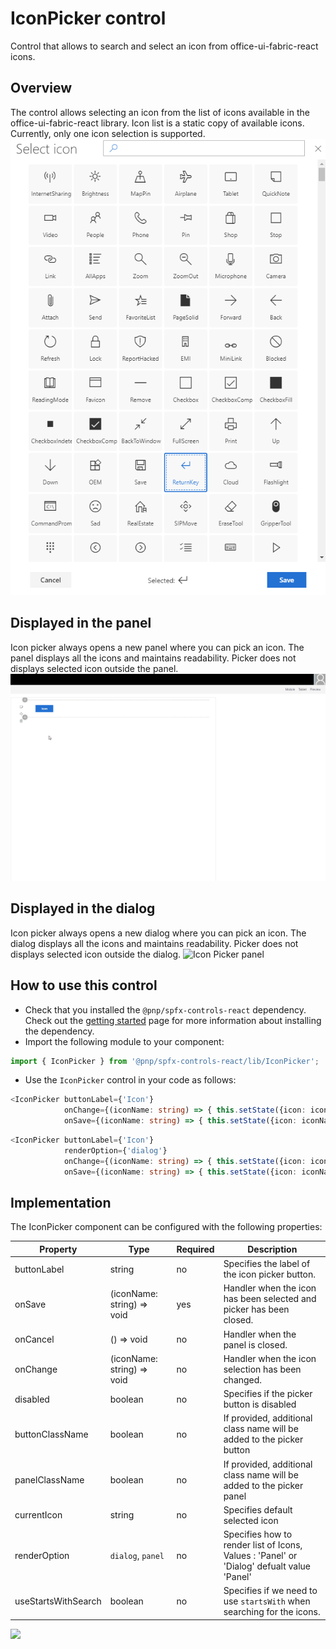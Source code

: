 # IconPicker control

Control that allows to search and select an icon from office-ui-fabric-react icons.

## Overview
The control allows selecting an icon from the list of icons available in the office-ui-fabric-react library. Icon list is a static copy of available icons. Currently, only one icon selection is supported.
![Icon Picker overview](../assets/IconPickerOverview.png)


## Displayed in the panel
Icon picker always opens a new panel where you can pick an icon. The panel displays all the icons and maintains readability. Picker does not displays selected icon outside the panel.
![Icon Picker panel](../assets/IconPickerPanel.gif)


## Displayed in the dialog
Icon picker always opens a new dialog where you can pick an icon. The dialog displays all the icons and maintains readability. Picker does not displays selected icon outside the dialog.
![Icon Picker panel](../assets/IconPicker_dialog.gif)

## How to use this control

- Check that you installed the `@pnp/spfx-controls-react` dependency. Check out the [getting started](../../#getting-started) page for more information about installing the dependency.
- Import the following module to your component:

```TypeScript
import { IconPicker } from '@pnp/spfx-controls-react/lib/IconPicker';
```

- Use the `IconPicker` control in your code as follows:

```TypeScript
<IconPicker buttonLabel={'Icon'}
            onChange={(iconName: string) => { this.setState({icon: iconName}); }}
            onSave={(iconName: string) => { this.setState({icon: iconName}); }} />
```

```TypeScript
<IconPicker buttonLabel={'Icon'}
            renderOption={'dialog'}
            onChange={(iconName: string) => { this.setState({icon: iconName}); }}
            onSave={(iconName: string) => { this.setState({icon: iconName}); }} />
```

## Implementation

The IconPicker component can be configured with the following properties:

| Property | Type | Required | Description |
| ---- | ---- | ---- | ---- |
| buttonLabel | string | no | Specifies the label of the icon picker button. |
| onSave | (iconName: string) => void | yes | Handler when the icon has been selected and picker has been closed. |
| onCancel | () => void | no | Handler when the panel is closed. |
| onChange | (iconName: string) => void | no | Handler when the icon selection has been changed. |
| disabled | boolean | no | Specifies if the picker button is disabled |
| buttonClassName | boolean | no | If provided, additional class name will be added to the picker button |
| panelClassName | boolean | no | If provided, additional class name will be added to the picker panel |
| currentIcon | string | no | Specifies default selected icon |
| renderOption | `dialog`, `panel` | no | Specifies how to render list of Icons, Values :  'Panel' or 'Dialog' defualt value 'Panel' |
| useStartsWithSearch | boolean | no | Specifies if we need to use `startsWith` when searching for the icons. |

![](https://telemetry.sharepointpnp.com/sp-dev-fx-controls-react/wiki/controls/IconPicker)
